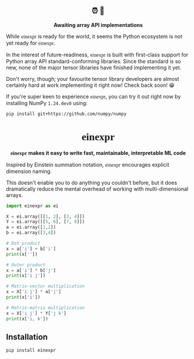 <h2 align="center"> ⏰ 👀 </h2>
<p align="center">
    <b>Awaiting array API implementations</b>
</p>


While <font face = "Consolas">einexpr</font> is ready for the world, it seems the Python ecosystem is not yet ready for <font face = "Consolas">einexpr</font>.

In the interest of future-readiness, <font face = "Consolas">einexpr</font> is built with first-class support for Python array API standard-conforming libraries. Since the standard is so new, none of the major tensor libraries have finished implementing it yet.

Don't worry, though; your favourite tensor library developers are almost certainly hard at work implementing it right now! Check back soon! 😁

If you're super keen to experience <font face = "Consolas">einexpr</font>, you can try it out right now by installing NumPy `1.24.dev0` using:

```bash
pip install git+https://github.com/numpy/numpy
```

<h1 align="center"> <font face = "Consolas">einexpr</font> </h1>

<p align="center">
    <b> <font face = "Consolas">einexpr</font> makes it easy to write fast, maintainable, interpretable ML code </b>
</p>

Inspired by Einstein summation notation, <font face = "Consolas">einexpr</font> encourages explicit dimension naming.

This doesn't enable you to do anything you couldn't before, but it does dramatically reduce the mental overhead of working with multi-dimensional arrays.

```python
import einexpr as ei

X = ei.array([[1, 2], [3, 4]])
Y = ei.array([[5, 6], [7, 8]])
a = ei.array([1,2])
b = ei.array([3,4])

# Dot product
x = a['i'] + b['i']
print(x[''])

# Outer product
x = a['i'] * b['j']
print(x['i j'])

# Matrix-vector multiplication
x = X['i j'] * a['j']
print(x['i'])

# Matrix-matrix multiplication
x = X['i j'] * Y['j k']
print(x['i, k'])
```

## Installation

```bash
pip install einexpr
```